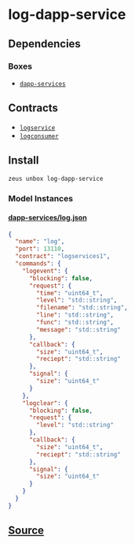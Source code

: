 
log-dapp-service 
====================




## Dependencies
### Boxes
* [`dapp-services`](dapp-services.md)


## Contracts
* [`logservice`](https://github.com/liquidapps-io/zeus-sdk/tree/master/boxes/groups/services/log-dapp-service/contracts/eos/logservice)
* [`logconsumer`](https://github.com/liquidapps-io/zeus-sdk/tree/master/boxes/groups/services/log-dapp-service/contracts/eos/logconsumer)
## Install
```bash
zeus unbox log-dapp-service
```










### Model Instances
#### [dapp-services/log.json](https://github.com/liquidapps-io/zeus-sdk/tree/master/boxes/groups/services/log-dapp-service/models/dapp-services/log.json)
```json
{
  "name": "log",
  "port": 13110,
  "contract": "logservices1",
  "commands": {
    "logevent": {
      "blocking": false,
      "request": {
        "time": "uint64_t",
        "level": "std::string",
        "filename": "std::string",
        "line": "std::string",
        "func": "std::string",
        "message": "std::string"
      },
      "callback": {
        "size": "uint64_t",
        "reciept": "std::string"
      },
      "signal": {
        "size": "uint64_t"
      }
    },
    "logclear": {
      "blocking": false,
      "request": {
        "level": "std::string"
      },
      "callback": {
        "size": "uint64_t",
        "reciept": "std::string"
      },
      "signal": {
        "size": "uint64_t"
      }
    }
  }
}
```
## [Source](https://github.com/liquidapps-io/zeus-sdk/tree/master/boxes/groups/services/log-dapp-service)
